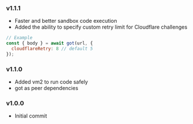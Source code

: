### v1.1.1

- Faster and better sandbox code execution
- Added the ability to specify custom retry limit for Cloudflare challenges

```js
// Example
const { body } = await got(url, {
  cloudflareRetry: 8 // default 5
});
```

### v1.1.0

- Added vm2 to run code safely
- got as peer dependencies

### v1.0.0

- Initial commit
